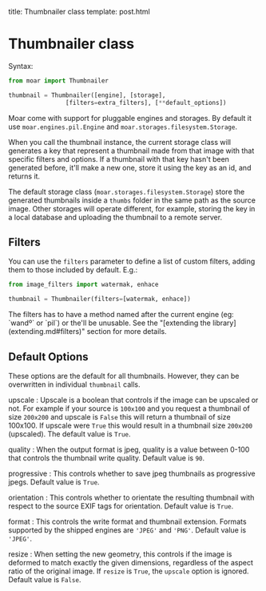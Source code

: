 title: Thumbnailer class
template: post.html

# Thumbnailer class

Syntax:

```python
from moar import Thumbnailer

thumbnail = Thumbnailer([engine], [storage],
                [filters=extra_filters], [**default_options])
```

Moar come with support for pluggable engines and storages. By default it use `moar.engines.pil.Engine` and `moar.storages.filesystem.Storage`.

When you call the thumbnail instance, the current storage class will generates a key that represent a thumbnail made from that image with that specific filters and options. If a thumbnail with that key hasn't been generated before, it'll make a new one, store it using the key as an id, and returns it.

The default storage class (`moar.storages.filesystem.Storage`) store the generated thumbnails inside a `thumbs` folder in the same path as the source image. Other storages will operate different, for example, storing the key in a local database and uploading the thumbnail to a remote server.


## Filters

You can use the `filters` parameter to define a list of custom filters, adding them to those included by default. E.g.:

```python
from image_filters import watermak, enhace

thumbnail = Thumbnailer(filters=[watermak, enhace])
```

<div class=note markdown=1>
The filters has to have a method named after the current engine (eg: `wandº` or `pil`) or the'll be unusable. See the "[extending the library](extending.md#filters)" section for more details.
</div>

## Default Options

These options are the default for all thumbnails. However, they can be overwritten in individual `thumbnail` calls.

upscale
:   Upscale is a boolean that controls if the image can be upscaled or not. For example if your source is `100x100` and you request a thumbnail of size `200x200` and upscale is `False` this will return a thumbnail of size 100x100. If upscale were `True` this would result in a thumbnail size `200x200` (upscaled). The default value is `True`.

quality
:   When the output format is jpeg, quality is a value between 0-100 that controls the thumbnail write quality. Default value is `90`.

progressive
:   This controls whether to save jpeg thumbnails as progressive jpegs. Default value is `True`.

orientation
:   This controls whether to orientate the resulting thumbnail with respect to the source EXIF tags for orientation. Default value is `True`.

format
:   This controls the write format and thumbnail extension. Formats supported by the shipped engines are `'JPEG'` and `'PNG'`. Default value is `'JPEG'`.

resize
:   When setting the new geometry, this controls if the image is deformed to match exactly the given dimensions, regardless of the aspect ratio of the original image. If `resize` is `True`, the `upscale` option is ignored. Default value is `False`.

